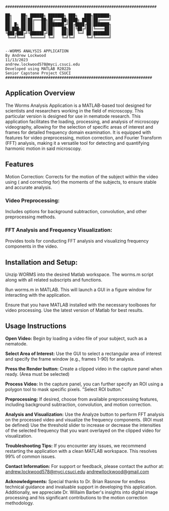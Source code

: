 ```
###################################################################

██╗    ██╗ ██████╗ ███████╗ ███╗   ███╗███████╗
██║    ██║██╔═══██╗██╔═══██╗████╗ ████║██╔════╝
██║ █╗ ██║██║   ██║███████╔╝██╔████╔██║███████╗
██║███╗██║██║   ██║██║   ██╗██║╚██╔╝██║╚════██║
╚███╔███╔╝╚██████╔╝██║   ██║██║ ╚═╝ ██║███████║
 ╚══╝╚══╝  ╚═════╝ ╚═╝   ╚═╝╚═╝     ╚═╝╚══════╝
                                                

--WORMS ANALYSIS APPLICATION
By Andrew Lockwood
11/13/2023
andrew.lockwood578@myci.csuci.edu
Developed using MATLAB R2022b
Senior Capstone Project CSUCI
#################################################################
```

## Application Overview

The Worms Analysis Application is a MATLAB-based tool designed for scientists and researchers working in the field of microscopy. This particular version is designed for use in nematode research. This application facilitates the loading, processing, and analysis of microscopy videography, allowing for the selection of specific areas of interest and frames for detailed frequency domain examination. It is equipped with features for video preprocessing, motion correction, and Fourier Transform (FFT) analysis, making it a versatile tool for detecting and quantifying harmonic motion in said microscopy.

## Features
Motion Correction: 
Corrects for the motion of the subject within the video using ( and correcting for) the moments of the subjects, to ensure stable and accurate analysis.

### Video Preprocessing: 
Includes options for background subtraction, convolution, and other preprocessing methods.

### FFT Analysis and Frequency Visualization: 
Provides tools for conducting FFT analysis and visualizing frequency components in the video.

## Installation and Setup: 
Unzip WORMS into the desired Matlab workspace. The worms.m script along with all related subscripts and functions.

Run worms.m in MATLAB. This will launch a GUI in a figure window for interacting with the application.

Ensure that you have MATLAB installed with the necessary toolboxes for video processing. Use the latest version of Matlab for best results.

## Usage Instructions
**Open Video:** Begin by loading a video file of your subject, such as a nematode.

**Select Area of Interest:** Use the GUI to select a rectangular area of interest and specify the frame window (e.g., frames 1-90) for analysis.

**Press the Render button:** Create a clipped video in the capture panel when ready. (Area must be selected)

**Process Video:** In the capture panel, you can further specify an ROI using a polygon tool to mask specific pixels. "Select ROI button."

**Preprocessing:** If desired, choose from available preprocessing features, including background subtraction, convolution, and motion correction.

**Analysis and Visualization:** Use the Analyze button to perform FFT analysis on the processed video and visualize the frequency components. (ROI must be defined)
Use the threshold slider to increase or decrease the intensities of the selected frequency that you want overlayed on the clipped video for visualization.

**Troubleshooting Tips:** If you encounter any issues, we recommend restarting the application with a clean MATLAB workspace. This resolves 99% of common issues.

**Contact Information:** For support or feedback, please contact the author at: andrew.lockwood578@myci.csuci.edu andrewllockwood@gmail.com

**Acknowledgments:** Special thanks to Dr. Brian Rasnow for endless technical guidance and invaluable support in developing this application. Additionally, we appreciate Dr. Willaim Barber's insights into digital image processing and his significant contributions to the motion correction methodology.
